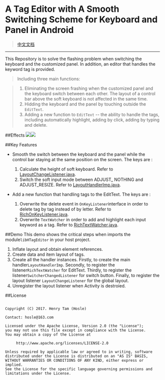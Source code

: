 # A Tag Editor with A Smooth Switching Scheme for Keyboard and Panel in Android

>[中文文档](./README_zh.md)

---

This Repository is to solve the flashing problem when switching the keyboard and the customized panel. In addition, an editor that handles the keyword tag is provided.

>Including three main functions:

>1. Eliminating the screen frashing when the customized panel and the keyboard switch between each other. The layout of a control bar above the soft keyboard is not affected in the same time.
>2. Hidding the keyboard and the panel by touching outside the `EditText`.
>3. Adding a new function to `EditText` -- the ability to handle the tags, including automatically highlight, adding by click, adding by typing and delete.

##Effects
![][effect_1_gif]![][effect_2_gif]

##Key Features
* Smooth the switch between the keyboard and the panel while the control bar staying at the same position on the screen. The keys are :
	1. Calculate the height of soft keyboard. Refer to [LayoutChangeListener.java][LayoutChangeListener_link].
	2. Switch the soft input mode between ADJUST_ NOTHING and ADJUST_RESIZE. Refer to [LayoutHandlerImp.java][LayoutHandlerImp_link].

* Add a new function that handling tags to the EditText. The keys are :
	1. Overwrite the delete event in `OnKeyListener`interface in order to delete tag by tag instead of by letter. Refer to [RichOnKeyListener.java][RichOnKeyListener_link].
	2. Overwrite `TextWatcher` in order to add and highlight each input keyword as a tag. Refer to [RichTextWatcher.java][RichTextWatcher_link].  
	
##Demo
This demo shows the critical steps when imports the module`libHTagEditor` in your host project.

1. Inflate layout and obtain element references.
2. Create data and item layout of tags.
3. Create all the handler instances. Firstly, to create the main handler`LayoutHandlerImp`. Secondly, to register the listener`RichTextWatcher` for EditText. Thirdly, to register the listener`SwitcherChangedListener` for switch button. Finally, to register the layout listener `LayoutChangeListener` for the global layout.
4. Unregister the layout listener when Activity is destroied.

##License
```

Copyright (C) 2017. Henry Tam (Hosle) 

Contact: hosle@163.com

Licensed under the Apache License, Version 2.0 (the "License");
you may not use this file except in compliance with the License.
You may obtain a copy of the License at

     http://www.apache.org/licenses/LICENSE-2.0

Unless required by applicable law or agreed to in writing, software distributed under the License is distributed on an "AS IS" BASIS, WITHOUT WARRANTIES OR CONDITIONS OF ANY KIND, either express or implied.
See the License for the specific language governing permissions and limitations under the License.
```
 [effect_1_gif]: ./sourcepic/effect_pic1.gif
 [effect_2_gif]: ./sourcepic/effect_pic2.gif
 [LayoutChangeListener_link]: ./libHTagEditor/src/main/java/com/hosle/tageditor/listener/LayoutChangeListener.java
 [LayoutHandlerImp_link]: ./libHTagEditor/src/main/java/com/hosle/tageditor/handler/LayoutHandlerImp.java
 [RichOnKeyListener_link]:./libHTagEditor/src/main/java/com/hosle/tageditor/listener/RichOnKeyListener.java 
 [RichTextWatcher_link]: ./libHTagEditor/src/main/java/com/hosle/tageditor/listener/RichTextWatcher.java 